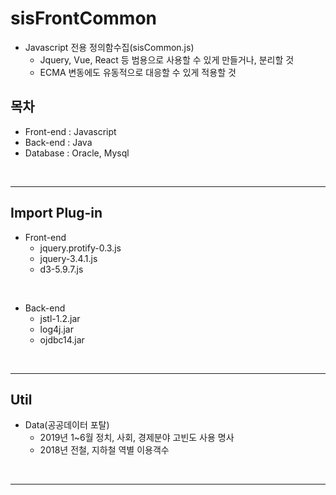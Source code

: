 # sisFrontCommon
- Javascript 전용 정의함수집(sisCommon.js)
  - Jquery, Vue, React 등 범용으로 사용할 수 있게 만들거나, 분리할 것
  - ECMA 변동에도 유동적으로 대응할 수 있게 적용할 것

## 목차
- Front-end : Javascript
- Back-end : Java
- Database : Oracle, Mysql

<br>
<hr>

## Import Plug-in
- Front-end
  - jquery.protify-0.3.js
  - jquery-3.4.1.js
  - d3-5.9.7.js

<br>

- Back-end
  - jstl-1.2.jar
  - log4j.jar
  - ojdbc14.jar

<br>
<hr>

## Util
- Data(공공데이터 포탈)
  - 2019년 1~6월 정치, 사회, 경제분야 고빈도 사용 명사
  - 2018년 전철, 지하철 역별 이용객수

<br>
<hr>
